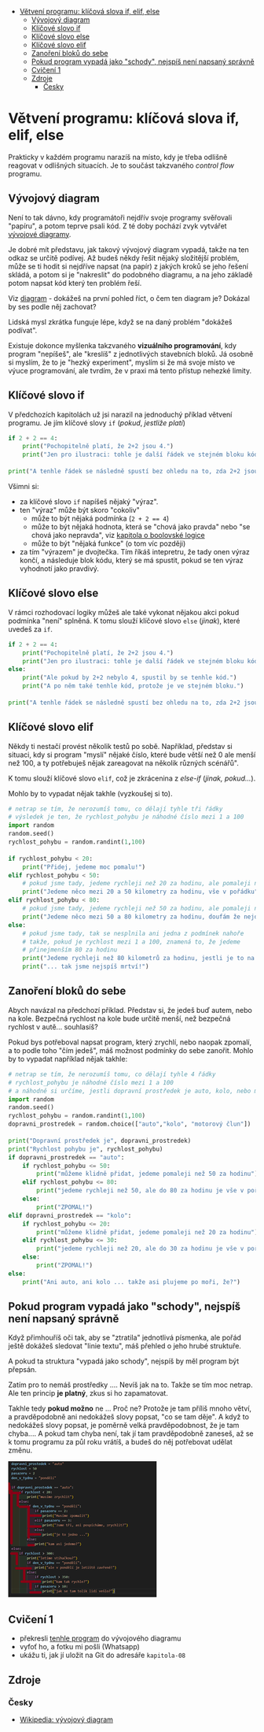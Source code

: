 - [Větvení programu: klíčová slova if, elif, else](#větvení-programu-klíčová-slova-if-elif-else)
  - [Vývojový diagram](#vývojový-diagram)
  - [Klíčové slovo if](#klíčové-slovo-if)
  - [Klíčové slovo else](#klíčové-slovo-else)
  - [Klíčové slovo elif](#klíčové-slovo-elif)
  - [Zanoření bloků do sebe](#zanoření-bloků-do-sebe)
  - [Pokud program vypadá jako "schody", nejspíš není napsaný správně](#pokud-program-vypadá-jako-schody-nejspíš-není-napsaný-správně)
  - [Cvičení 1](#cvičení-1)
  - [Zdroje](#zdroje)
    - [Česky](#česky)

# Větvení programu: klíčová slova if, elif, else

Prakticky v každém programu narazíš na místo, kdy je třeba odlišně reagovat v odlišných
situacích. Je to součást takzvaného *control* *flow* programu.


## Vývojový diagram

Není to tak dávno, kdy programátoři nejdřív svoje programy svěřovali "papíru", a potom
teprve psali kód. Z té doby pochází zvyk vytvářet 
[vývojové diagramy](https://cs.wikipedia.org/wiki/V%C3%BDvojov%C3%BD_diagram).

Je dobré mít představu, jak takový vývojový diagram vypadá, takže na ten odkaz se určitě
podívej. Až budeš někdy řešit nějaký složitější problém, může se ti hodit si nejdříve
napsat (na papír) z jakých kroků se jeho řešení skládá, a potom si je "nakreslit" 
do podobného diagramu, a na jeho základě potom napsat kód který ten problém řeší.

Viz [diagram](https://cs.wikipedia.org/wiki/V%C3%BDvojov%C3%BD_diagram#/media/Soubor:Vyvojovy_diagram_zarovka.png) -
dokážeš na první pohled říct, o čem ten diagram je? Dokázal by ses podle něj zachovat?

Lidská mysl zkrátka funguje lépe, když se na daný problém "dokážeš podívat".

Existuje dokonce myšlenka takzvaného **vizuálního programování**, kdy program "nepíšeš",
ale "kreslíš" z jednotlivých stavebních bloků. Já osobně si myslím, že to je 
"hezký experiment", myslím si že má svoje místo ve výuce programování, ale tvrdím, 
že v praxi má tento přístup nehezké limity. 

## Klíčové slovo if

V předchozích kapitolách už jsi narazil na jednoduchý příklad větvení programu.
Je jím klíčové slovy `if` (*pokud*, *jestliže* *platí*)

```python
if 2 + 2 == 4:
    print("Pochopitelně platí, že 2+2 jsou 4.")
    print("Jen pro ilustraci: tohle je další řádek ve stejném bloku kódu")

print("A tenhle řádek se následně spustí bez ohledu na to, zda 2+2 jsou 4")
```

Všimni si: 

- za klíčové slovo `if` napíšeš nějaký "výraz".
- ten "výraz" může být skoro "cokoliv"
  - může to být nějaká podmínka (`2 + 2 == 4`)
  - může to být nějaká hodnota, která se "chová jako pravda" nebo "se chová jako nepravda",
    viz [kapitola o boolovské logice](../kapitola-07/readme.md#hodnoty-které-se-chovají-jako-pravdivé-či-nepravdivé)
  - může to být "nějaká funkce" (o tom víc později)
- za tím "výrazem" je dvojtečka. Tím říkáš intepretru, že tady onen výraz končí, a následuje
  blok kódu, který se má spustit, pokud se ten výraz vyhodnotí jako pravdivý.

## Klíčové slovo else

V rámci rozhodovací logiky můžeš ale také vykonat nějakou akci pokud podmínka "není" splněná.
K tomu slouží klíčové slovo `else` (*jinak*), které uvedeš za `if`.

```python
if 2 + 2 == 4:
    print("Pochopitelně platí, že 2+2 jsou 4.")
    print("Jen pro ilustraci: tohle je další řádek ve stejném bloku kódu")
else:
    print("Ale pokud by 2+2 nebylo 4, spustil by se tenhle kód.")
    print("A po něm také tenhle kód, protože je ve stejném bloku.")

print("A tenhle řádek se následně spustí bez ohledu na to, zda 2+2 jsou 4")
```

## Klíčové slovo elif

Někdy ti nestačí provést několik testů po sobě. Například, představ si situaci,
kdy si program "myslí" nějaké číslo, které bude větší než 0 ale menší než 100, a ty
potřebuješ nějak zareagovat na několik různých scénářů".

K tomu slouží klíčové slovo `elif`, což je zkrácenina z *else-if* (*jinak, pokud...*).

Mohlo by to vypadat nějak takhle (vyzkoušej si to).

```python
# netrap se tím, že nerozumíš tomu, co dělají tyhle tři řádky
# výsledek je ten, že rychlost_pohybu je náhodné číslo mezi 1 a 100
import random
random.seed()
rychlost_pohybu = random.randint(1,100)

if rychlost_pohybu < 20:
    print("Přidej, jedeme moc pomalu!")
elif rychlost_pohybu < 50:
    # pokud jsme tady, jedeme rychleji než 20 za hodinu, ale pomaleji než 50
    print("Jedeme něco mezi 20 a 50 kilometry za hodinu, vše v pořádku")
elif rychlost_pohybu < 80:
    # pokud jsme tady, jedeme rychleji než 50 za hodinu, ale pomaleji než 80
    print("Jedeme něco mezi 50 a 80 kilometry za hodinu, doufám že nejdeme na kole")
else:
    # pokud jsme tady, tak se nesplnila ani jedna z podmínek nahoře
    # takže, pokud je rychlost mezi 1 a 100, znamená to, že jedeme
    # přinejmenším 80 za hodinu
    print("Jedeme rychleji než 80 kilometrů za hodinu, jestli je to na kole...")
    print("... tak jsme nejspíš mrtví!")
```

## Zanoření bloků do sebe

Abych navázal na předchozí příklad. Představ si, že jedeš buď autem, nebo na kole.
Bezpečná rychlost na kole bude určitě menší, než bezpečná rychlost v autě... souhlasíš?

Pokud bys potřeboval napsat program, který zrychlí, nebo naopak zpomalí, a to podle toho
"čím jedeš", máš možnost podmínky do sebe zanořit. Mohlo by to vypadat například
nějak takhle:

```python
# netrap se tím, že nerozumíš tomu, co dělají tyhle 4 řádky
# rychlost_pohybu je náhodné číslo mezi 1 a 100
# a náhodně si určíme, jestli dopravní prostředek je auto, kolo, nebo motorový člun
import random
random.seed()
rychlost_pohybu = random.randint(1,100)
dopravni_prostredek = random.choice(["auto","kolo", "motorový člun"])

print("Dopravní prostředek je", dopravni_prostredek)
print("Rychlost pohybu je", rychlost_pohybu)
if dopravni_prostredek == "auto":
    if rychlost_pohybu <= 50:
        print("můžeme klidně přidat, jedeme pomaleji než 50 za hodinu")
    elif rychlost_pohybu <= 80:
        print("jedeme rychleji než 50, ale do 80 za hodinu je vše v pořádku")
    else:
        print("ZPOMAL!")
elif dopravni_prostredek == "kolo":
    if rychlost_pohybu <= 20:
        print("můžeme klidně přidat, jedeme pomaleji než 20 za hodinu")
    elif rychlost_pohybu <= 30:
        print("jedeme rychleji než 20, ale do 30 za hodinu je vše v pořádku")
    else:
        print("ZPOMAL!")
else:
    print("Ani auto, ani kolo ... takže asi plujeme po moři, že?")
```

## Pokud program vypadá jako "schody", nejspíš není napsaný správně

Když přimhouříš oči tak, aby se "ztratila" jednotlivá písmenka, ale pořád ještě
dokážeš sledovat "linie textu", máš přehled o jeho hrubé struktuře.

A pokud ta struktura "vypadá jako schody", nejspíš by měl program být přepsán.

Zatím pro to nemáš prostředky .... Nevíš jak na to. Takže se tím moc netrap. 
Ale ten princip **je platný**, zkus si ho zapamatovat.

Takhle tedy **pokud možno** ne ... Proč ne? Protože je tam příliš mnoho větví,
a pravděpodobně ani nedokážeš slovy popsat, "co se tam děje". A když to nedokážeš slovy 
popsat, je poměrně velká pravděpodobnost, že je tam chyba.... A pokud tam chyba není, tak
jí tam pravděpodobně zaneseš, až se k tomu programu za půl roku vrátíš, a budeš do něj
potřebovat udělat změnu.

![schody](./imgs/schody.png)

## Cvičení 1

- překresli [tenhle program](#zanoření-bloků-do-sebe) do vývojového diagramu
- vyfoť ho, a fotku mi pošli (Whatsapp)
- ukážu ti, jak jí uložit na Git do adresáře `kapitola-08`

## Zdroje

### Česky

- [Wikipedia: vývojový diagram](https://cs.wikipedia.org/wiki/V%C3%BDvojov%C3%BD_diagram)
